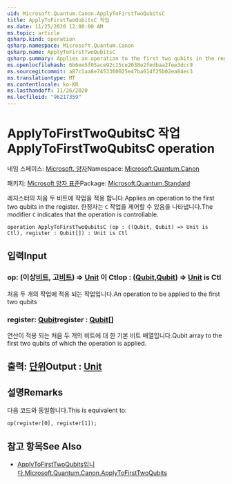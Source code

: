 ```yaml
---
uid: Microsoft.Quantum.Canon.ApplyToFirstTwoQubitsC
title: ApplyToFirstTwoQubitsC 작업
ms.date: 11/25/2020 12:00:00 AM
ms.topic: article
qsharp.kind: operation
qsharp.namespace: Microsoft.Quantum.Canon
qsharp.name: ApplyToFirstTwoQubitsC
qsharp.summary: Applies an operation to the first two qubits in the register. The modifier `C` indicates that the operation is controllable.
ms.openlocfilehash: 6b6ee5f05ace92c15ce2038e2fedbaa2fee3dcc9
ms.sourcegitcommit: a87c1aa8e7453360025e47ba614f25b02ea84ec3
ms.translationtype: MT
ms.contentlocale: ko-KR
ms.lasthandoff: 11/26/2020
ms.locfileid: "96217359"
---
```

# <a name="applytofirsttwoqubitsc-operation"></a><span data-ttu-id="158cb-102">ApplyToFirstTwoQubitsC 작업</span><span class="sxs-lookup"><span data-stu-id="158cb-102">ApplyToFirstTwoQubitsC operation</span></span>

<span data-ttu-id="158cb-103">네임 스페이스: [Microsoft. 양자](xref:Microsoft.Quantum.Canon)</span><span class="sxs-lookup"><span data-stu-id="158cb-103">Namespace: [Microsoft.Quantum.Canon](xref:Microsoft.Quantum.Canon)</span></span>

<span data-ttu-id="158cb-104">패키지: [Microsoft 양자 표준](https://nuget.org/packages/Microsoft.Quantum.Standard)</span><span class="sxs-lookup"><span data-stu-id="158cb-104">Package: [Microsoft.Quantum.Standard](https://nuget.org/packages/Microsoft.Quantum.Standard)</span></span>


<span data-ttu-id="158cb-105">레지스터의 처음 두 비트에 작업을 적용 합니다.</span><span class="sxs-lookup"><span data-stu-id="158cb-105">Applies an operation to the first two qubits in the register.</span></span>
<span data-ttu-id="158cb-106">한정자는 `C` 작업을 제어할 수 있음을 나타냅니다.</span><span class="sxs-lookup"><span data-stu-id="158cb-106">The modifier `C` indicates that the operation is controllable.</span></span>

```qsharp
operation ApplyToFirstTwoQubitsC (op : ((Qubit, Qubit) => Unit is Ctl), register : Qubit[]) : Unit is Ctl
```


## <a name="input"></a><span data-ttu-id="158cb-107">입력</span><span class="sxs-lookup"><span data-stu-id="158cb-107">Input</span></span>

### <a name="op--qubitqubit--unit--is-ctl"></a><span data-ttu-id="158cb-108">op: (이상[비트](xref:microsoft.quantum.lang-ref.qubit), 고[비트](xref:microsoft.quantum.lang-ref.qubit)) => [Unit](xref:microsoft.quantum.lang-ref.unit)  이 Ctl</span><span class="sxs-lookup"><span data-stu-id="158cb-108">op : ([Qubit](xref:microsoft.quantum.lang-ref.qubit),[Qubit](xref:microsoft.quantum.lang-ref.qubit)) => [Unit](xref:microsoft.quantum.lang-ref.unit)  is Ctl</span></span>

<span data-ttu-id="158cb-109">처음 두 개의 작업에 적용 되는 작업입니다.</span><span class="sxs-lookup"><span data-stu-id="158cb-109">An operation to be applied to the first two qubits</span></span>


### <a name="register--qubit"></a><span data-ttu-id="158cb-110">register: [Qubit](xref:microsoft.quantum.lang-ref.qubit)</span><span class="sxs-lookup"><span data-stu-id="158cb-110">register : [Qubit](xref:microsoft.quantum.lang-ref.qubit)[]</span></span>

<span data-ttu-id="158cb-111">연산이 적용 되는 처음 두 개의 비트에 대 한 기본 비트 배열입니다.</span><span class="sxs-lookup"><span data-stu-id="158cb-111">Qubit array to the first two qubits of which the operation is applied.</span></span>



## <a name="output--unit"></a><span data-ttu-id="158cb-112">출력: [단위](xref:microsoft.quantum.lang-ref.unit)</span><span class="sxs-lookup"><span data-stu-id="158cb-112">Output : [Unit](xref:microsoft.quantum.lang-ref.unit)</span></span>



## <a name="remarks"></a><span data-ttu-id="158cb-113">설명</span><span class="sxs-lookup"><span data-stu-id="158cb-113">Remarks</span></span>

<span data-ttu-id="158cb-114">다음 코드와 동일합니다.</span><span class="sxs-lookup"><span data-stu-id="158cb-114">This is equivalent to:</span></span>

```qsharp
op(register[0], register[1]);
```

## <a name="see-also"></a><span data-ttu-id="158cb-115">참고 항목</span><span class="sxs-lookup"><span data-stu-id="158cb-115">See Also</span></span>

- [<span data-ttu-id="158cb-116">ApplyToFirstTwoQubits입니다.</span><span class="sxs-lookup"><span data-stu-id="158cb-116">Microsoft.Quantum.Canon.ApplyToFirstTwoQubits</span></span>](xref:Microsoft.Quantum.Canon.ApplyToFirstTwoQubits)